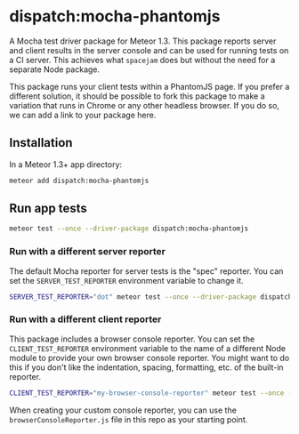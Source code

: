 # dispatch:mocha-phantomjs

A Mocha test driver package for Meteor 1.3. This package reports server and client results in the server console and can be used for running tests on a CI server. This achieves what `spacejam` does but without the need for a separate Node package.

This package runs your client tests within a PhantomJS page. If you prefer a different solution, it should be possible to fork this package to make a variation that runs in Chrome or any other headless browser. If you do so, we can add a link to your package here.

## Installation

In a Meteor 1.3+ app directory:

```bash
meteor add dispatch:mocha-phantomjs
```

## Run app tests

```bash
meteor test --once --driver-package dispatch:mocha-phantomjs
```

### Run with a different server reporter

The default Mocha reporter for server tests is the "spec" reporter. You can set the `SERVER_TEST_REPORTER` environment variable to change it.

```bash
SERVER_TEST_REPORTER="dot" meteor test --once --driver-package dispatch:mocha-phantomjs
```

### Run with a different client reporter

This package includes a browser console reporter. You can set the `CLIENT_TEST_REPORTER` environment variable to the name of a different Node module to provide your own browser console reporter. You might want to do this if you don't like the indentation, spacing, formatting, etc. of the built-in reporter.

```bash
CLIENT_TEST_REPORTER="my-browser-console-reporter" meteor test --once --driver-package dispatch:mocha-phantomjs
```

When creating your custom console reporter, you can use the `browserConsoleReporter.js` file in this repo as your starting point.
